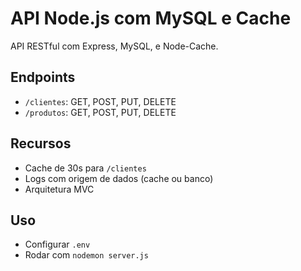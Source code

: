 # API Node.js com MySQL e Cache

API RESTful com Express, MySQL, e Node-Cache.

## Endpoints

- `/clientes`: GET, POST, PUT, DELETE
- `/produtos`: GET, POST, PUT, DELETE

## Recursos

- Cache de 30s para `/clientes`
- Logs com origem de dados (cache ou banco)
- Arquitetura MVC

## Uso

- Configurar `.env`
- Rodar com `nodemon server.js`
